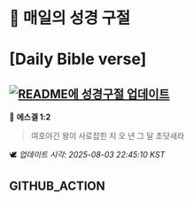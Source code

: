# 🙏 매일의 성경 구절
# [Daily Bible verse]
## [![README에 성경구절 업데이트](https://github.com/DONGSUKA/first_test/actions/workflows/update-readme-bible.yml/badge.svg)](https://github.com/DONGSUKA/first_test/actions/workflows/update-readme-bible.yml)
<!-- START_BIBLE_VERSE -->
📖 **에스겔 1:2**
> 여호야긴 왕이 사로잡힌 지 오 년 그 달 초닷새라

🕊️ _업데이트 시각: 2025-08-03 22:45:10 KST_
  <!-- END_BIBLE_VERSE -->
## GITHUB_ACTION
